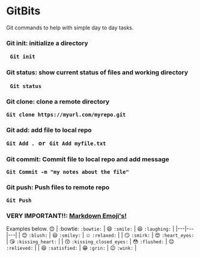 # GitBits

Git commands to help with simple day to day tasks.

### Git init: **initialize a directory**   <pre> `Git init` 
### Git status: **show current status of files and working directory** <pre> `Git status`

### Git clone: **clone a remote directory** <pre> `Git clone https://myurl.com/myrepo.git`
### Git add: **add file to local repo**   <pre> `Git Add .` or `Git Add myfile.txt`

### Git commit: **Commit file to local repo and add message**   <pre> `Git Commit -m "my notes about the file" ` 

### Git push: **Push files to remote repo**   <pre> `Git Push ` 

### VERY IMPORTANT!!: **[Markdown Emoji's!](https://gist.github.com/rxaviers/7360908)** 
Examples below. :blush:
| :bowtie: `:bowtie:` | :smile: `:smile:` | :laughing: `:laughing:` |
|---|---|---|
| :blush: `:blush:` | :smiley: `:smiley:` | :relaxed: `:relaxed:` |
| :smirk: `:smirk:` | :heart_eyes: `:heart_eyes:` | :kissing_heart: `:kissing_heart:` |
| :kissing_closed_eyes: `:kissing_closed_eyes:` | :flushed: `:flushed:` | :relieved: `:relieved:` |
| :satisfied: `:satisfied:` | :grin: `:grin:` | :wink: `:wink:` |
 